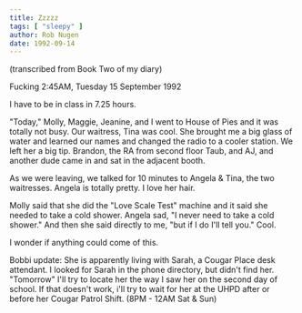 ```yaml
---
title: Zzzzz
tags: [ "sleepy" ]
author: Rob Nugen
date: 1992-09-14
---
```


<p class=note>(transcribed from Book Two of my diary)

<p class=date>Fucking 2:45AM, Tuesday 15 September 1992</p>

<p>I have to be in class in 7.25 hours.</p>

<p>"Today," Molly, Maggie, Jeanine, and I went to House of Pies and it was totally not busy.  Our waitress, Tina was cool.  She brought me a big glass
of water and learned our names and changed the radio to a cooler station.  We left her a big tip.  Brandon, the RA from second floor Taub, and AJ, and
another dude came in and sat in the adjacent booth.</p>

<p>As we were leaving, we talked for 10 minutes to Angela &amp; Tina, the two waitresses.  Angela is totally pretty.  I love her hair.</p>

<p>Molly said that she did the "Love Scale Test" machine and it said she needed to take a cold shower.  Angela sad, "I never need to take a cold
shower."  And then she said directly to me, "but if I do I'll tell you."  Cool.</p>

<p>I wonder if anything could come of this.</p>

<p>Bobbi update:  She is apparently living with Sarah, a Cougar Place desk attendant.  I looked for Sarah in the phone directory, but didn't find
her.  "Tomorrow" I'll try to locate her the way I saw her on the second day of school.  If that doesn't work, i'll try to wait for her at the UHPD
after or before her Cougar Patrol Shift.  (8PM - 12AM Sat &amp; Sun)</p>
